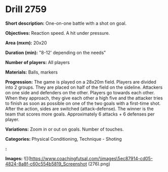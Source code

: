 # Drill 2759

**Short description:**
One-on-one battle with a shot on goal.

**Objectives:**
Reaction speed. A hit under pressure.

**Area (mxm):**
20x20

**Duration (min):**
"8-12' depending on the needs"

**Number of players:**
All players

**Materials:**
Balls, markers

**Progression:**
The game is played on a 28x20m field. Players are divided into 2 groups. They are placed on half of the field on the sideline. Attackers on one side and defenders on the other. Players go towards each other. When they approach, they give each other a high five and the attacker tries to finish as soon as possible on one of the two goals with a first-time shot. After the action, sides are switched (attack-defense). The winner is the team that scores more goals. Approximately 6 attacks + 6 defenses per player.

**Variations:**
Zoom in or out on goals. Number of touches.

**Categories:**
Physical Conditioning, Technique - Shoting

**:**


**Images:**
![](https://www.coachingfutsal.com/\images\5ec87914-cd05-4824-8a8f-c60c554b5819_Screenshot (276).png)

